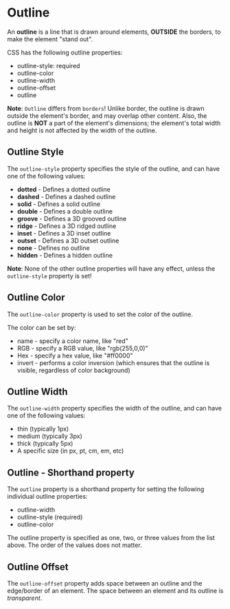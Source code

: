 # Outline
An **outline** is a line that is drawn around elements, **OUTSIDE** the borders, to make the element "stand out".

CSS has the following outline properties:

* outline-style: required
* outline-color
* outline-width
* outline-offset
* outline

**Note**: `Outline` differs from `borders`! Unlike border, the outline is drawn outside the element's border, and may overlap other content. Also, the outline is **NOT** a part of the element's dimensions; the element's total width and height is not affected by the width of the outline.

## Outline Style
The `outline-style` property specifies the style of the outline, and can have one of the following values:

* **dotted** - Defines a dotted outline
* **dashed** - Defines a dashed outline
* **solid** - Defines a solid outline
* **double** - Defines a double outline
* **groove** - Defines a 3D grooved outline
* **ridge** - Defines a 3D ridged outline
* **inset** - Defines a 3D inset outline
* **outset** - Defines a 3D outset outline
* **none** - Defines no outline
* **hidden** - Defines a hidden outline

**Note**: None of the other outline properties will have any effect, unless the `outline-style` property is set!

## Outline Color
The `outline-color` property is used to set the color of the outline.

The color can be set by:

* name - specify a color name, like "red"
* RGB - specify a RGB value, like "rgb(255,0,0)"
* Hex - specify a hex value, like "#ff0000"
* invert - performs a color inversion (which ensures that the outline is visible, regardless of color background)

## Outline Width
The `outline-width` property specifies the width of the outline, and can have one of the following values:

* thin (typically 1px)
* medium (typically 3px)
* thick (typically 5px)
* A specific size (in px, pt, cm, em, etc)

## Outline - Shorthand property
The `outline` property is a shorthand property for setting the following individual outline properties:

* outline-width
* outline-style (required)
* outline-color

The outline property is specified as one, two, or three values from the list above. The order of the values does not matter.

## Outline Offset
The `outline-offset` property adds space between an outline and the edge/border of an element. The space between an element and its outline is _transparent_.

